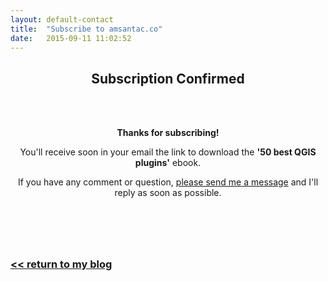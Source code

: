 ```yaml
---
layout: default-contact
title:  "Subscribe to amsantac.co"
date:   2015-09-11 11:02:52
---
```

<header>
<h2>Subscription Confirmed</h2>
<br>
<br>

<span class="byline"><strong>Thanks for subscribing!</strong></span>

<span class="byline">You'll receive soon in your email the link to download the <strong>'50 best QGIS plugins'</strong> ebook.</span>

<span class="byline">If you have any comment or question, <a href="/contact.html">please send me a message</a> and I'll reply as soon as possible.</span>

</header>

<br>

### [<< return to my blog](/blog.html)
